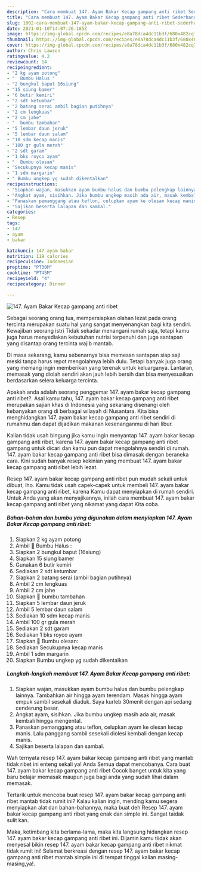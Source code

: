 ```yaml
---
description: "Cara membuat 147. Ayam Bakar Kecap gampang anti ribet Sederhana dan Mudah Dibuat"
title: "Cara membuat 147. Ayam Bakar Kecap gampang anti ribet Sederhana dan Mudah Dibuat"
slug: 1002-cara-membuat-147-ayam-bakar-kecap-gampang-anti-ribet-sederhana-dan-mudah-dibuat
date: 2021-01-10T14:07:26.185Z
image: https://img-global.cpcdn.com/recipes/e8a78dca4dc11b3f/680x482cq70/147-ayam-bakar-kecap-gampang-anti-ribet-foto-resep-utama.jpg
thumbnail: https://img-global.cpcdn.com/recipes/e8a78dca4dc11b3f/680x482cq70/147-ayam-bakar-kecap-gampang-anti-ribet-foto-resep-utama.jpg
cover: https://img-global.cpcdn.com/recipes/e8a78dca4dc11b3f/680x482cq70/147-ayam-bakar-kecap-gampang-anti-ribet-foto-resep-utama.jpg
author: Chris Lawson
ratingvalue: 4.2
reviewcount: 14
recipeingredient:
- "2 kg ayam potong"
- "  Bumbu Halus "
- "2 bungkul baput 16siung"
- "15 siung bamer"
- "6 butir kemiri"
- "2 sdt ketumbar"
- "2 batang serai ambil bagian putihnya"
- "2 cm lengkuas"
- "2 cm jahe"
- "  bumbu tambahan"
- "5 lembar daun jeruk"
- "5 lembar daun salam"
- "10 sdm kecap manis"
- "100 gr gula merah"
- "2 sdt garam"
- "1 bks royco ayam"
- "  Bumbu olesan"
- "Secukupnya kecap manis"
- "1 sdm margarin"
- " Bumbu ungkep yg sudah dikentalkan"
recipeinstructions:
- "Siapkan wajan, masukkan ayam bumbu halus dan bumbu pelengkap lainnya. Tambahkan air hingga ayam terendam. Masak hingga ayam empuk sambil sesekali diaduk. Saya kurleb 30menit dengan api sedang cenderung besar."
- "Angkat ayam, sisihkan. Jika bumbu ungkep masih ada air, masak kembali hingga mengental."
- "Panaskan pemanggang atau teflon, celupkan ayam ke olesan kecap manis. Lalu panggang sambil sesekali diolesi kembali dengan kecap manis."
- "Sajikan beserta lalapan dan sambal."
categories:
- Resep
tags:
- 147
- ayam
- bakar

katakunci: 147 ayam bakar 
nutrition: 119 calories
recipecuisine: Indonesian
preptime: "PT30M"
cooktime: "PT45M"
recipeyield: "4"
recipecategory: Dinner

---
```



![147. Ayam Bakar Kecap gampang anti ribet](https://img-global.cpcdn.com/recipes/e8a78dca4dc11b3f/680x482cq70/147-ayam-bakar-kecap-gampang-anti-ribet-foto-resep-utama.jpg)

Sebagai seorang orang tua, mempersiapkan olahan lezat pada orang tercinta merupakan suatu hal yang sangat menyenangkan bagi kita sendiri. Kewajiban seorang istri Tidak sekadar menangani rumah saja, tetapi kamu juga harus menyediakan kebutuhan nutrisi terpenuhi dan juga santapan yang disantap orang tercinta wajib mantab.

Di masa  sekarang, kamu sebenarnya bisa memesan santapan siap saji meski tanpa harus repot mengolahnya lebih dulu. Tetapi banyak juga orang yang memang ingin memberikan yang terenak untuk keluarganya. Lantaran, memasak yang diolah sendiri akan jauh lebih bersih dan bisa menyesuaikan berdasarkan selera keluarga tercinta. 



Apakah anda adalah seorang penggemar 147. ayam bakar kecap gampang anti ribet?. Asal kamu tahu, 147. ayam bakar kecap gampang anti ribet merupakan sajian khas di Indonesia yang sekarang disenangi oleh kebanyakan orang di berbagai wilayah di Nusantara. Kita bisa menghidangkan 147. ayam bakar kecap gampang anti ribet sendiri di rumahmu dan dapat dijadikan makanan kesenanganmu di hari libur.

Kalian tidak usah bingung jika kamu ingin menyantap 147. ayam bakar kecap gampang anti ribet, karena 147. ayam bakar kecap gampang anti ribet gampang untuk dicari dan kamu pun dapat mengolahnya sendiri di rumah. 147. ayam bakar kecap gampang anti ribet bisa dimasak dengan beraneka cara. Kini sudah banyak resep kekinian yang membuat 147. ayam bakar kecap gampang anti ribet lebih lezat.

Resep 147. ayam bakar kecap gampang anti ribet pun mudah sekali untuk dibuat, lho. Kamu tidak usah capek-capek untuk membeli 147. ayam bakar kecap gampang anti ribet, karena Kamu dapat menyiapkan di rumah sendiri. Untuk Anda yang akan menyajikannya, inilah cara membuat 147. ayam bakar kecap gampang anti ribet yang nikamat yang dapat Kita coba.

<!--inarticleads1-->

##### Bahan-bahan dan bumbu yang digunakan dalam menyiapkan 147. Ayam Bakar Kecap gampang anti ribet:

1. Siapkan 2 kg ayam potong
1. Ambil  📎 Bumbu Halus :
1. Siapkan 2 bungkul baput (16siung)
1. Siapkan 15 siung bamer
1. Gunakan 6 butir kemiri
1. Sediakan 2 sdt ketumbar
1. Siapkan 2 batang serai (ambil bagian putihnya)
1. Ambil 2 cm lengkuas
1. Ambil 2 cm jahe
1. Siapkan  📎 bumbu tambahan
1. Siapkan 5 lembar daun jeruk
1. Ambil 5 lembar daun salam
1. Sediakan 10 sdm kecap manis
1. Ambil 100 gr gula merah
1. Sediakan 2 sdt garam
1. Sediakan 1 bks royco ayam
1. Siapkan  📎 Bumbu olesan:
1. Sediakan Secukupnya kecap manis
1. Ambil 1 sdm margarin
1. Siapkan  Bumbu ungkep yg sudah dikentalkan




<!--inarticleads2-->

##### Langkah-langkah membuat 147. Ayam Bakar Kecap gampang anti ribet:

1. Siapkan wajan, masukkan ayam bumbu halus dan bumbu pelengkap lainnya. Tambahkan air hingga ayam terendam. Masak hingga ayam empuk sambil sesekali diaduk. Saya kurleb 30menit dengan api sedang cenderung besar.
1. Angkat ayam, sisihkan. Jika bumbu ungkep masih ada air, masak kembali hingga mengental.
1. Panaskan pemanggang atau teflon, celupkan ayam ke olesan kecap manis. Lalu panggang sambil sesekali diolesi kembali dengan kecap manis.
1. Sajikan beserta lalapan dan sambal.




Wah ternyata resep 147. ayam bakar kecap gampang anti ribet yang mantab tidak ribet ini enteng sekali ya! Anda Semua dapat mencobanya. Cara buat 147. ayam bakar kecap gampang anti ribet Cocok banget untuk kita yang baru belajar memasak maupun juga bagi anda yang sudah lihai dalam memasak.

Tertarik untuk mencoba buat resep 147. ayam bakar kecap gampang anti ribet mantab tidak rumit ini? Kalau kalian ingin, mending kamu segera menyiapkan alat dan bahan-bahannya, maka buat deh Resep 147. ayam bakar kecap gampang anti ribet yang enak dan simple ini. Sangat taidak sulit kan. 

Maka, ketimbang kita berlama-lama, maka kita langsung hidangkan resep 147. ayam bakar kecap gampang anti ribet ini. Dijamin kamu tiidak akan menyesal bikin resep 147. ayam bakar kecap gampang anti ribet nikmat tidak rumit ini! Selamat berkreasi dengan resep 147. ayam bakar kecap gampang anti ribet mantab simple ini di tempat tinggal kalian masing-masing,ya!.

